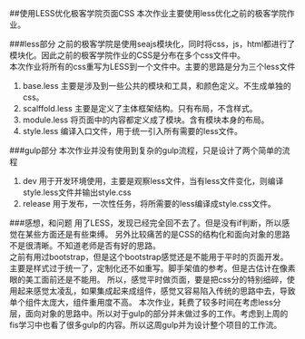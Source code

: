 ##使用LESS优化极客学院页面CSS
本次作业主要使用less优化之前的极客学院作业。

###less部分
之前的极客学院是使用seajs模块化，同时将css，js，html都进行了模块化。因此之前的极客学院作业的CSS是分布在多个css文件中。  
本次作业将所有的css重写为LESS到一个文件中。主要的思路是分为三个less文件
1. base.less        主要是涉及到一些公共的模块和工具，和颜色定义。不生成单独的css。
2. scalffold.less   主要是定义了主体框架结构。只有布局，不含样式。
3. module.less      将页面中的内容都定义成了模块。含有模块本身的布局。
4. style.less       编译入口文件，用于统一引入所有需要的less文件。

###gulp部分
本次作业并没有使用到复杂的gulp流程，只是设计了两个简单的流程
1. dev  用于开发环境使用，主要是观察less文件，当有less文件变化，则编译style.less文件并输出style.css
2. release 用于发布，一次性任务，将所需要的less编译成style.css文件。


###感想，和问题
用了LESS，发现已经完全回不去了。但是没有if判断，所以感觉在某些方面还是有些束缚。
另外比较痛苦的是CSS的结构化和面向对象的思路不是很清晰。不知道老师是否有好的思路。  
之前有用过bootstrap，但是这个bootstrap感觉还是不能用于平时的页面开发。主要是样式过于统一了，定制化还不如重写。脚手架值的参考。但是古估计在像素眼的美工面前还是不能用。
所以，感觉平时做页面，要是把css分的特别细碎，使用起来感觉太凌乱，如果集成起来成组件，感觉又容易陷入传统的思路中去，导致单个组件太庞大，组件重用度不高。
本次作业，耗费了较多时间在考虑less分层，面向对象的思路中。所以对于gulp的部分并未做过多的工作。考虑到上周的fis学习中也看了很多gulp的内容。所以这周gulp并为设计整个项目的工作流。